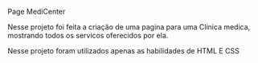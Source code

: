 Page MediCenter

Nesse projeto foi feita a criação de uma pagina para uma Clinica medica, mostrando todos os servicos oferecidos por ela.

Nesse projeto foram utilizados apenas as habilidades de HTML E CSS
